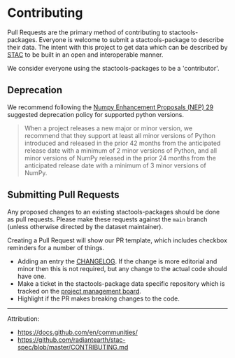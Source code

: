 # Contributing

Pull Requests are the primary method of contributing to stactools-packages. Everyone is welcome to submit a stactools-package to describe their data. The intent with this project to get data which can be described by [STAC](https://stacspec.org/) to be built in an open and interoperable manner.

We consider everyone using the stactools-packages to be a 'contributor'.

## Deprecation

We recommend following the [Numpy Enhancement Proposals (NEP) 29](https://numpy.org/neps/nep-0029-deprecation_policy.html)
suggested deprecation policy for supported python versions.

>When a project releases a new major or minor version, we recommend that they support at least all minor versions of Python introduced and released in the prior 42 months from the anticipated release date with a minimum of 2 minor versions of Python, and all minor versions of NumPy released in the prior 24 months from the anticipated release date with a minimum of 3 minor versions of NumPy.

## Submitting Pull Requests

Any proposed changes to an existing stactools-packages should be done as pull requests. Please make these
requests against the `main` branch (unless otherwise directed by the dataset maintainer).

Creating a Pull Request will show our PR template, which includes checkbox reminders for a number
of things.

- Adding an entry the [CHANGELOG](CHANGELOG.md). If the change is more editorial and minor then this is not required, but any change to the actual code should have one.
- Make a ticket in the stactools-package data specific repository which is tracked on the [project management board](https://github.com/orgs/stactools-packages/projects/1).
- Highlight if the PR makes breaking changes to the code.

---
Attribution:

- <https://docs.github.com/en/communities/>
- <https://github.com/radiantearth/stac-spec/blob/master/CONTRIBUTING.md>
